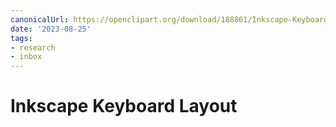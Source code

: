 ```yaml
---
canonicalUrl: https://openclipart.org/download/188861/Inkscape-Keyboard-Layout-wTable-v048.svg
date: '2023-08-25'
tags:
- research
- inbox
---
```


# Inkscape Keyboard Layout
